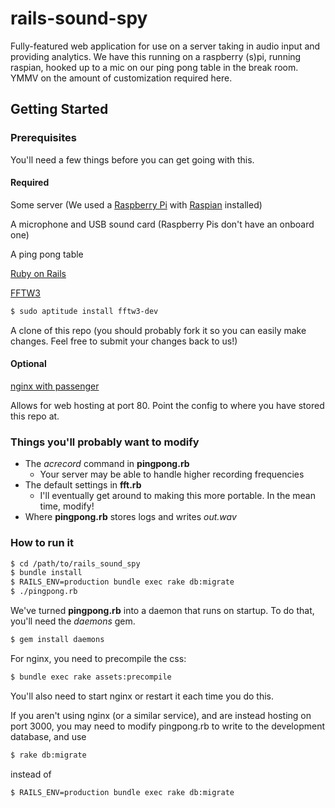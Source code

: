 rails-sound-spy
===============

Fully-featured web application for use on a server taking in audio input and providing analytics. We have this running on a raspberry (s)pi, running raspian, hooked up to a mic on our ping pong table in the break room. YMMV on the amount of customization required here.


## Getting Started


### Prerequisites
You'll need a few things before you can get going with this.

#### Required

Some server (We used a [Raspberry Pi](http://www.raspberrypi.org/) with [Raspian](http://www.raspbian.org/) installed)

A microphone and USB sound card (Raspberry Pis don't have an onboard one)

A ping pong table

[Ruby on Rails](http://elinux.org/RPi_Ruby_on_Rails)

[FFTW3](http://www.fftw.org)
```bash
$ sudo aptitude install fftw3-dev
```

A clone of this repo (you should probably fork it so you can easily make changes. Feel free to submit your changes back to us!)


#### Optional

[nginx with passenger](https://www.chiliproject.org/boards/1/topics/2371)

Allows for web hosting at port 80. Point the config to where you have stored this repo at.

### Things you'll probably want to modify

* The *acrecord* command in **pingpong.rb**
  * Your server may be able to handle higher recording frequencies
* The default settings in **fft.rb**
  * I'll eventually get around to making this more portable. In the mean time, modify!
* Where **pingpong.rb** stores logs and writes *out.wav*
  
### How to run it

```bash
$ cd /path/to/rails_sound_spy
$ bundle install
$ RAILS_ENV=production bundle exec rake db:migrate
$ ./pingpong.rb
```

We've turned **pingpong.rb** into a daemon that runs on startup. To do that, you'll need the *daemons* gem.

```bash
$ gem install daemons
```

For nginx, you need to precompile the css:
```bash
$ bundle exec rake assets:precompile
```
You'll also need to start nginx or restart it each time you do this.

If you aren't using nginx (or a similar service), and are instead hosting on port 3000, you may need to modify pingpong.rb to write to the development database, and use
```bash
$ rake db:migrate
```
instead of 
```bash
$ RAILS_ENV=production bundle exec rake db:migrate
```

